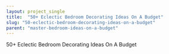 ```yaml
---
layout: project_single
title:  "50+ Eclectic Bedroom Decorating Ideas On A Budget"
slug: "50-eclectic-bedroom-decorating-ideas-on-a-budget"
parent: "master-bedroom-ideas-on-a-budget"
---
```

50+ Eclectic Bedroom Decorating Ideas On A Budget